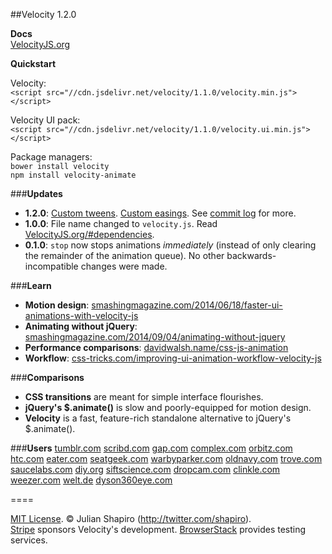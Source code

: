 ##Velocity 1.2.0

**Docs**  
[VelocityJS.org](http://VelocityJS.org)

**Quickstart**  

Velocity:  
`<script src="//cdn.jsdelivr.net/velocity/1.1.0/velocity.min.js"></script>`

Velocity UI pack:  
`<script src="//cdn.jsdelivr.net/velocity/1.1.0/velocity.ui.min.js"></script>`

Package managers:  
`bower install velocity`  
`npm install velocity-animate`  

###**Updates**

- **1.2.0**: [Custom tweens](http://VelocityJS.org/#progress). [Custom easings](http://VelocityJS.org/#easing). See [commit log](https://github.com/julianshapiro/velocity/commit/2a28e3812c6fe9262244ed3b6d41d12ae9a107c6) for more.
- **1.0.0**: File name changed to `velocity.js`. Read [VelocityJS.org/#dependencies](http://VelocityJS.org/#dependencies). 
- **0.1.0**: `stop` now stops animations *immediately* (instead of only clearing the remainder of the animation queue). No other backwards-incompatible changes were made.

###**Learn**

- **Motion design**: [smashingmagazine.com/2014/06/18/faster-ui-animations-with-velocity-js](http://smashingmagazine.com/2014/06/18/faster-ui-animations-with-velocity-js)
- **Animating without jQuery**: [smashingmagazine.com/2014/09/04/animating-without-jquery](http://www.smashingmagazine.com/2014/09/04/animating-without-jquery/)
- **Performance comparisons**: [davidwalsh.name/css-js-animation](http://davidwalsh.name/css-js-animation)
- **Workflow**: [css-tricks.com/improving-ui-animation-workflow-velocity-js](http://css-tricks.com/improving-ui-animation-workflow-velocity-js)

###**Comparisons**

- **CSS transitions** are meant for simple interface flourishes.
- **jQuery's $.animate()** is slow and poorly-equipped for motion design.
- **Velocity** is a fast, feature-rich standalone alternative to jQuery's $.animate().

###**Users**
[tumblr.com](http://tumblr.com) [scribd.com](http://scribd.com) [gap.com](http://gap.com) [complex.com](http://complex.com) [orbitz.com](http://orbitz.com) [htc.com](http://htc.com) [eater.com](http://eater.com) [seatgeek.com](http://seatgeek.com) [warbyparker.com](http://warbyparker.com) [oldnavy.com](http://oldnavy.com) [trove.com](http://trove.com) [saucelabs.com](http://saucelabs.com) [diy.org](http://diy.org) [siftscience.com](http://siftscience.com) [dropcam.com](http://dropcam.com) [clinkle.com](http://clinkle.com) [weezer.com](http://weezer.com) [welt.de](http://welt.de) [dyson360eye.com](http://dyson360eye.com)

====

[MIT License](LICENSE.md). © Julian Shapiro (http://twitter.com/shapiro).  
[Stripe](https://stripe.com/blog/stripe-open-source-retreat) sponsors Velocity's development. [BrowserStack](browserstack.com) provides testing services.
